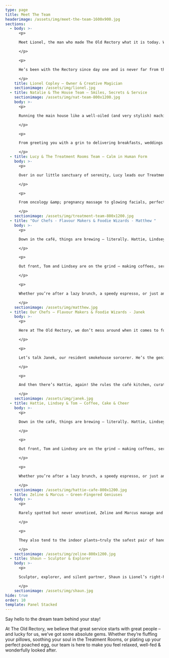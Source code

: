 ```yaml
---
type: page
title: Meet The Team
headerimage: /assets/img/meet-the-team-1600x900.jpg
sections:
  - body: >-
      <p>

      Meet Lionel, the man who made The Old Rectory what it is today. With a background in fashion &amp; a flair for interior design, Lionel is the brains (and the eye) behind our beautiful spaces – from the handpicked artwork to the custom-made cushions you won’t want to get up from.

      </p>

      <p>

      He’s been with the Rectory since day one and is never far from the action – whether he’s redesigning a room, pottering in the garden, or sneaking a slice of cake (we see you Lionel!).

      </p>
    title: Lionel Copley – Owner & Creative Magician
    sectionimage: /assets/img/lionel.jpg
  - title: Natalie & The House Team – Smiles, Secrets & Service
    sectionimage: /assets/img/nat-team-800x1200.jpg
    body: >-
      <p>

      Running the main house like a well-oiled (and very stylish) machine is Natalie, along with her brilliant team of hospitality heroes. They’ve got hearts of gold, years of experience, and more tips on Hastings that a local tour guide.

      </p>

      <p>

      From greeting you with a grin to delivering breakfasts, weddings &amp; afternoon teas worthy of a Michelin Key, they’ve mastered the art of making every guest feel like royalty – with a cuppa always close by.

      </p>
  - title: Lucy & The Treatment Rooms Team – Calm in Human Form
    body: >-
      <p>

      Over in our little sanctuary of serenity, Lucy leads our Treatment Rooms team – a group of calm, kind and wonderfully skilled therapists. They’re up to date with all the latest techniques and tailor every treatment to you.

      </p>

      <p>

      From oncology &amp; pregnancy massage to glowing facials, perfectly polished pedicures, and everything in between, this team is here to help you float out feeling like your very best self.

      </p>
    sectionimage: /assets/img/treatment-team-800x1200.jpg
  - title: "Our Chefs - Flavour Makers & Foodie Wizards - Matthew "
    body: >-
      <p>

      Down in the café, things are brewing — literally. Hattie, Lindsey, and Tom are the smiling trio behind every silky flat white and freshly baked slice of heaven. Hattie rules the café kitchen, curating a day-to-day menu that hits the sweet spot for breakfast, brunch, and lunch. All our cakes? Her handiwork. All the “mmm” sounds coming from the café? Also her fault. You’ve been warned.

      </p>

      <p>

      Out front, Tom and Lindsey are on the grind — making coffees, serving guests, and keeping the good energy flowing with the support of our team of dedicated porters, Jemima, Sam, Sid, Tilly & Cicely . 

      </p>

      <p>

      Whether you’re after a lazy brunch, a speedy espresso, or just an excuse to eat cake (no judgment here), they’re the ones making it happen — with good vibes and great tunes guaranteed.

      </p>
    sectionimage: /assets/img/matthew.jpg
  - title: Our Chefs – Flavour Makers & Foodie Wizards - Janek
    body: >-
      <p>

      Here at The Old Rectory, we don’t mess around when it comes to food. Our chefs are passionate about every bite, using seasonal, local ingredients to create dishes that feel both comforting and a little bit special.

      </p>

      <p>

      Let’s talk Janek, our resident smokehouse sorcerer. He’s the genius behind our hot smoked salmon &amp; kippers, and the hands behind our home-cured bacon, handmade sausages and indulgent black pudding. When he’s not manning the BBQ at a wedding, you’ll find him tending our edible garden – or giving some TLC to our fish pond. Yes, really.

      </p>

      <p>

      And then there’s Hattie, again! She rules the café kitchen, curating a day to day menu that hits the sweet spot for breakfast, brunch and lunch. All our cakes? Her handiwork. All the “mmm” sounds coming from the café? Also her fault. You’ve been warned.

      </p>
    sectionimage: /assets/img/janek.jpg
  - title: Hattie, Lindsey & Tom – Coffee, Cake & Cheer
    body: >-
      <p>

      Down in the café, things are brewing — literally. Hattie, Lindsey, and Tom are the smiling trio behind every silky flat white and freshly baked slice of heaven. Hattie rules the café kitchen, curating a day-to-day menu that hits the sweet spot for breakfast, brunch, and lunch. All our cakes? Her handiwork. All the “mmm” sounds coming from the café? Also her fault. You’ve been warned.

      </p>

      <p>

      Out front, Tom and Lindsey are on the grind — making coffees, serving guests, and keeping the good energy flowing with the support of our team of dedicated porters, Jemima, Sam, Sid, Tilly & Cicely . 

      </p>

      <p>

      Whether you’re after a lazy brunch, a speedy espresso, or just an excuse to eat cake (no judgment here), they’re the ones making it happen — with good vibes and great tunes guaranteed.

      </p>
    sectionimage: /assets/img/hattie-cafe-800x1200.jpg
  - title: Zeline & Marcus – Green-Fingered Geniuses
    body: >-
      <p>

      Rarely spotted but never unnoticed, Zeline and Marcus manage and maintain our beautiful walled garden. From tiny seedlings to a sprawling grapevine, these two strike the perfect balance between creating an ecological haven for birds, bees, and guests. They’re an iconic duo who take the time to ensure that, no matter the season, our gardens always have the wow factor.

      </p>

      <p>

      They also tend to the indoor plants—truly the safest pair of hands to bring a touch of green to our communal spaces, dining room tables, and each guest room.

      </p>
    sectionimage: /assets/img/zeline-800x1200.jpg
  - title: Shaun – Sculptor & Explorer
    body: >-
      <p>

      Sculptor, explorer, and silent partner, Shaun is Lionel’s right-hand man. Long-time friend and Old Rectory alumnus, Shaun has several art installations throughout the Rectory, café, and garden. When he’s not off exploring the globe, you’ll often find him sampling delights and chatting with friends in the café.

      </p>
    sectionimage: /assets/img/shaun.jpg
hide: true
order: 10
template: Panel Stacked
---
```

Say hello to the dream team behind your stay!

At The Old Rectory, we believe that great service starts with great people – and lucky for us, we’ve got some absolute gems. Whether they’re fluffing your pillows, soothing your soul in the Treatment Rooms, or plating up your perfect poached egg, our team is here to make you feel relaxed, well-fed &amp; wonderfully looked after.
